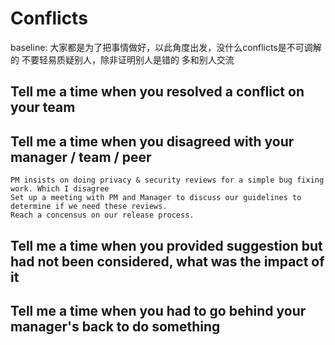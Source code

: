 # Conflicts

baseline:
大家都是为了把事情做好，以此角度出发，没什么conflicts是不可调解的
不要轻易质疑别人，除非证明别人是错的
多和别人交流

## Tell me a time when you resolved a conflict on your team





##  Tell me a time when you disagreed with your manager / team / peer
    PM insists on doing privacy & security reviews for a simple bug fixing work. Which I disagree
    Set up a meeting with PM and Manager to discuss our guidelines to determine if we need these reviews.
    Reach a concensus on our release process.

## Tell me a time when you provided suggestion but had not been considered, what was the impact of it





## Tell me a time when you had to go behind your manager's back to do something